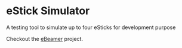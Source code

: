 # eStick Simulator 
A testing tool to simulate up to four eSticks for development purpose

Checkout the [eBeamer](https://github.com/polimi-ispl/ebeamer) project.
